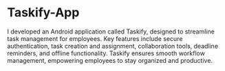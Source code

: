 # Taskify-App
I developed an Android application called Taskify, designed to streamline task management for employees. Key features include secure authentication, task creation and assignment, collaboration tools, deadline reminders, and offline functionality. Taskify ensures smooth workflow management, empowering employees to stay organized and productive.
